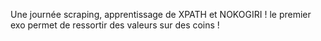 Une journée scraping, apprentissage de XPATH et NOKOGIRI ! le premier exo permet de ressortir des valeurs sur des coins ! 